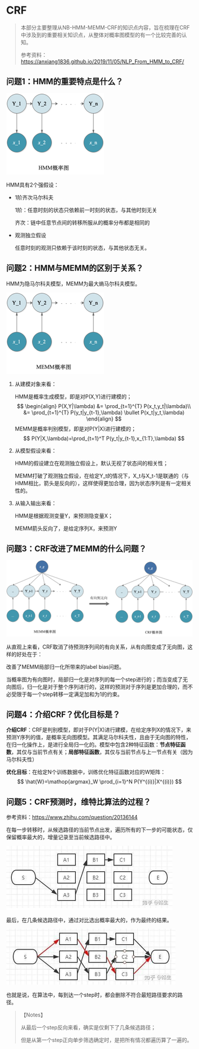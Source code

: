 # CRF

> 本部分主要整理从NB-HMM-MEMM-CRF的知识点内容，旨在梳理在CRF中涉及到的重要相关知识点，从整体对概率图模型的有一个比较完善的认知。
>
> 参考资料：https://anxiang1836.github.io/2019/11/05/NLP_From_HMM_to_CRF/

## 问题1：HMM的重要特点是什么？

<img src="https://raw.githubusercontent.com/anxiang1836/FigureBed/master/img/HMM.bmp" style="zoom:50%;" />

HMM具有2个强假设：

- 1阶齐次马尔科夫

  1阶：任意时刻的状态只依赖前一时刻的状态，与其他时刻无关

  齐次：链中任意节点间的转移所服从的概率分布都是相同的

- 观测独立假设

  任意时刻的观测只依赖于该时刻的状态，与其他状态无关。

## 问题2：HMM与MEMM的区别于关系？

HMM为隐马尔科夫模型，MEMM为最大熵马尔科夫模型。

<img src="https://raw.githubusercontent.com/anxiang1836/FigureBed/master/img/MEMM.jpg" style="zoom:50%;" />

1. 从建模对象来看：

   HMM是概率生成模型，即是对P(X,Y)进行建模的；
   $$
   \begin{align}
   	P(X,Y|\lambda) &= \prod_{t=1}^{T} P(x_t,y_t|\lambda)\\
   	               &= \prod_{t=1}^{T} P(y_t|y_{t-1},\lambda) \bullet 
   	                                  P(x_t|y_t,\lambda)
   \end{align}
   $$
   MEMM是概率判别模型，即是对P(Y|X)进行建模的；
   $$
   P(Y|X,\lambda)=\prod_{t=1}^T P(y_t|y_{t-1},x_{1:T},\lambda)
   $$
   

2. 从模型假设来看：

   HMM的假设建立在观测独立假设上，默认无视了状态间的相关性；

   MEMM打破了观测独立假设，在给定Y_t的情况下，X_t与X_t-1是联通的（与HMM相比，箭头是反向的），这样使得更加合理，因为状态序列是有一定相关性的。

3. 从输入输出来看：

   HMM是根据观测变量Y，来预测隐变量X；

   MEMM箭头反向了，是给定序列X，来预测Y

## 问题3：CRF改进了MEMM的什么问题？

<img src="https://raw.githubusercontent.com/anxiang1836/FigureBed/master/img/MEMM_CRF.png" style="zoom:50%;" />

从直观上来看，CRF取消了待预测序列间的有向关系，从有向图变成了无向图，这样的好处在于：

改善了MEMM局部归一化所带来的label bias问题。

当概率图为有向图时，局部归一化是对序列的每一个step进行的；而当变成了无向图后，归一化是对于整个序列进行的，这样的预测对于序列是更加合理的，而不必受限于每一个step转移一定满足加和为1的约束。

## 问题4：介绍CRF？优化目标是？

**介绍CRF**：CRF是判别模型，即对于P(Y|X)进行建模，在给定序列X的情况下，来预测Y序列的值，是概率无向图模型。其满足马尔科夫性，且由于无向图的特性，在归一化操作上，是进行全局归一化的。模型中包含2种特征函数：**节点特征函数**，其仅与当前节点有关；**局部特征函数**，其仅与当前节点与上一节点有关（因为马尔科夫性）

**优化目标**：在给定N个训练数据中，训练优化特征函数对应的W矩阵：
$$
\hat{W}=\mathop{argmax}_W \prod_{i=1}^N P(Y^{(i)}|X^{(i)})
$$

## 问题5：CRF预测时，维特比算法的过程？

参考资料：https://www.zhihu.com/question/20136144

在每一步转移时，从候选路径的当前节点出发，遍历所有的下一步的可能状态，仅保留概率最大的，增量记录至当前候选路径中。

![](https://raw.githubusercontent.com/anxiang1836/FigureBed/master/img/20200311230718.png)

最后，在几条候选路径中，通过对比选出概率最大的，作为最终的结果。

![](https://raw.githubusercontent.com/anxiang1836/FigureBed/master/img/20200311230644.png)

也就是说，在算法中，每到达一个step时，都会删除不符合最短路径要求的路径。

> 【Notes】
>
> 从最后一个step反向来看，确实是仅剩下了几条候选路径；
>
> 但是从第一个step正向单步筛选确定时，是把所有情况都遍历算了一遍的。